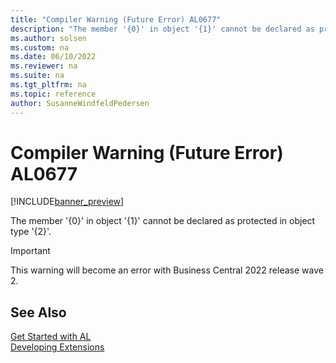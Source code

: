 ```yaml
---
title: "Compiler Warning (Future Error) AL0677"
description: "The member '{0}' in object '{1}' cannot be declared as protected in object type '{2}'."
ms.author: solsen
ms.custom: na
ms.date: 06/10/2022
ms.reviewer: na
ms.suite: na
ms.tgt_pltfrm: na
ms.topic: reference
author: SusanneWindfeldPedersen
---
```

[//]: # (START>DO_NOT_EDIT)
[//]: # (IMPORTANT:Do not edit any of the content between here and the END>DO_NOT_EDIT.)
[//]: # (Any modifications should be made in the .xml files in the ModernDev repo.)
# Compiler Warning (Future Error) AL0677

[!INCLUDE[banner_preview](../includes/banner_preview.md)]

The member '{0}' in object '{1}' cannot be declared as protected in object type '{2}'.

> [!IMPORTANT]
> This warning will become an error with Business Central 2022 release wave 2.  

[//]: # (IMPORTANT: END>DO_NOT_EDIT)
## See Also  
[Get Started with AL](../devenv-get-started.md)  
[Developing Extensions](../devenv-dev-overview.md)  